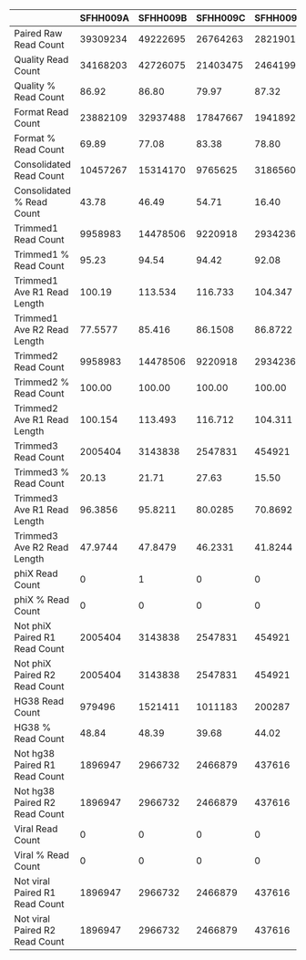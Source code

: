 |    | SFHH009A | SFHH009B | SFHH009C | SFHH009D | SFHH009E | SFHH009F | SFHH009G | SFHH009H | SFHH009I | SFHH009J | SFHH009L | SFHH009M | SFHH009N |
| --- | --- | --- | --- | --- | --- | --- | --- | --- | --- | --- | --- | --- | --- |
| Paired Raw Read Count | 39309234 | 49222695 | 26764263 | 28219012 | 8472209 | 33060628 | 25812925 | 39190229 | 28296331 | 30184411 | 26276907 | 41581444 | 32697631 |
| Quality Read Count | 34168203 | 42726075 | 21403475 | 24641993 | 6644653 | 27452729 | 22194905 | 32363855 | 24499795 | 27298821 | 22604410 | 34693199 | 27098533 |
| Quality % Read Count | 86.92 | 86.80 | 79.97 | 87.32 | 78.42 | 83.03 | 85.98 | 82.58 | 86.58 | 90.44 | 86.02 | 83.43 | 82.87 |
| Format Read Count | 23882109 | 32937488 | 17847667 | 19418925 | 5166933 | 23011291 | 18257471 | 26936202 | 18654709 | 12333336 | 17559494 | 27073635 | 22372934 |
| Format % Read Count | 69.89 | 77.08 | 83.38 | 78.80 | 77.76 | 83.82 | 82.25 | 83.22 | 76.14 | 45.17 | 77.68 | 78.03 | 82.56 |
| Consolidated Read Count | 10457267 | 15314170 | 9765625 | 3186560 | 2089450 | 13410782 | 9577432 | 15872380 | 5907939 | 4892798 | 7788080 | 12098106 | 15968094 |
| Consolidated % Read Count | 43.78 | 46.49 | 54.71 | 16.40 | 40.43 | 58.27 | 52.45 | 58.92 | 31.66 | 39.67 | 44.35 | 44.68 | 71.37 |
| Trimmed1 Read Count | 9958983 | 14478506 | 9220918 | 2934236 | 1628363 | 12200664 | 9004431 | 13893035 | 5430995 | 4326420 | 7094195 | 11361878 | 15421876 |
| Trimmed1 % Read Count | 95.23 | 94.54 | 94.42 | 92.08 | 77.93 | 90.97 | 94.01 | 87.52 | 91.92 | 88.42 | 91.09 | 93.91 | 96.57 |
| Trimmed1 Ave R1 Read Length | 100.19 | 113.534 | 116.733 | 104.347 | 130.607 | 120.478 | 122.752 | 117.548 | 116.936 | 116.76 | 114.729 | 117.854 | 128.806 |
| Trimmed1 Ave R2 Read Length | 77.5577 | 85.416 | 86.1508 | 86.8722 | 109.548 | 92.8575 | 93.8539 | 96.2585 | 84.0213 | 92.1862 | 87.6783 | 80.0743 | 96.455 |
| Trimmed2 Read Count | 9958983 | 14478506 | 9220918 | 2934236 | 1628363 | 12200664 | 9004431 | 13893035 | 5430995 | 4326420 | 7094195 | 11361878 | 11540400 |
| Trimmed2 % Read Count | 100.00 | 100.00 | 100.00 | 100.00 | 100.00 | 100.00 | 100.00 | 100.00 | 100.00 | 100.00 | 100.00 | 100.00 | 74.83 |
| Trimmed2 Ave R1 Read Length | 100.154 | 113.493 | 116.712 | 104.311 | 130.493 | 120.438 | 122.707 | 117.441 | 116.874 | 116.721 | 114.694 | 117.813 | 128.579 |
| Trimmed3 Read Count | 2005404 | 3143838 | 2547831 | 454921 | 230949 | 2098232 | 2331376 | 1865701 | 1117700 | 597877 | 985747 | 3040185 |  |
| Trimmed3 % Read Count | 20.13 | 21.71 | 27.63 | 15.50 | 14.18 | 17.19 | 25.89 | 13.42 | 20.58 | 13.81 | 13.89 | 26.75 |  |
| Trimmed3 Ave R1 Read Length | 96.3856 | 95.8211 | 80.0285 | 70.8692 | 90.5314 | 87.9429 | 89.6234 | 78.4184 | 82.3664 | 78.3042 | 91.2811 | 86.9676 |  |
| Trimmed3 Ave R2 Read Length | 47.9744 | 47.8479 | 46.2331 | 41.8244 | 49.0399 | 49.2396 | 54.2626 | 46.0047 | 45.5432 | 45.5255 | 46.2283 | 47.5629 |  |
| phiX Read Count | 0 | 1 | 0 | 0 | 0 | 0 | 0 | 1 | 0 | 0 | 0 | 0 |  |
| phiX % Read Count | 0 | 0 | 0 | 0 | 0 | 0 | 0 | 0 | 0 | 0 | 0 | 0 |  |
| Not phiX Paired R1 Read Count | 2005404 | 3143838 | 2547831 | 454921 | 230949 | 2098232 | 2331376 | 1865701 | 1117700 | 597877 | 985747 | 3040185 |  |
| Not phiX Paired R2 Read Count | 2005404 | 3143838 | 2547831 | 454921 | 230949 | 2098232 | 2331376 | 1865701 | 1117700 | 597877 | 985747 | 3040185 |  |
| HG38 Read Count | 979496 | 1521411 | 1011183 | 200287 | 66441 | 992443 | 1147940 | 843260 | 536285 | 279277 | 459729 | 1462727 |  |
| HG38 % Read Count | 48.84 | 48.39 | 39.68 | 44.02 | 28.76 | 47.29 | 49.23 | 45.19 | 47.98 | 46.71 | 46.63 | 48.11 |  |
| Not hg38 Paired R1 Read Count | 1896947 | 2966732 | 2466879 | 437616 | 227125 | 2010013 | 2206958 | 1795942 | 1074748 | 562289 | 947652 | 2919326 |  |
| Not hg38 Paired R2 Read Count | 1896947 | 2966732 | 2466879 | 437616 | 227125 | 2010013 | 2206958 | 1795942 | 1074748 | 562289 | 947652 | 2919326 |  |
| Viral Read Count | 0 | 0 | 0 | 0 | 0 | 0 | 0 | 0 | 0 | 0 | 0 | 1 |  |
| Viral % Read Count | 0 | 0 | 0 | 0 | 0 | 0 | 0 | 0 | 0 | 0 | 0 | 0 |  |
| Not viral Paired R1 Read Count | 1896947 | 2966732 | 2466879 | 437616 | 227125 | 2010013 | 2206958 | 1795942 | 1074748 | 562289 | 947652 | 2919326 |  |
| Not viral Paired R2 Read Count | 1896947 | 2966732 | 2466879 | 437616 | 227125 | 2010013 | 2206958 | 1795942 | 1074748 | 562289 | 947652 | 2919326 |  |
